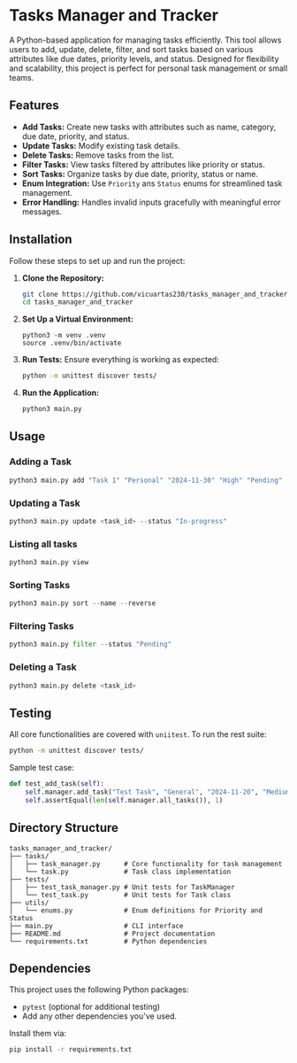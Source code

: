 # Tasks Manager and Tracker

A Python-based application for managing tasks efficiently. This tool allows users to add, update, delete, filter, and sort tasks based on various attributes like due dates, priority levels, and status. Designed for flexibility and scalability, this project is perfect for personal task management or small teams.

## Features

- **Add Tasks:** Create new tasks with attributes such as name, category, due date, priority, and status.
- **Update Tasks:** Modify existing task details.
- **Delete Tasks:** Remove tasks from the list.
- **Filter Tasks:** View tasks filtered by attributes like priority or status.
- **Sort Tasks:** Organize tasks by due date, priority, status or name.
- **Enum Integration:** Use `Priority` ans `Status` enums for streamlined task management.
- **Error Handling:** Handles invalid inputs gracefully with meaningful error messages.

## Installation

Follow these steps to set up and run the project:
1. **Clone the Repository:**
    ```bash
    git clone https://github.com/vicuartas230/tasks_manager_and_tracker.git
    cd tasks_manager_and_tracker
    ```
2. **Set Up a Virtual Environment:**
    ```
    python3 -m venv .venv
    source .venv/bin/activate
    ```
3. **Run Tests:** Ensure everything is working as expected:
    ```bash
    python -m unittest discover tests/
    ```
4. **Run the Application:**
    ``` bash
    python3 main.py
    ```

## Usage
### Adding a Task
```python
python3 main.py add "Task 1" "Personal" "2024-11-30" "High" "Pending"
```

### Updating a Task
```python
python3 main.py update <task_id> --status "In-progress"
```

### Listing all tasks
```python
python3 main.py view
```

### Sorting Tasks
```python
python3 main.py sort --name --reverse
```

### Filtering Tasks
```python
python3 main.py filter --status "Pending"
```

### Deleting a Task
```python
python3 main.py delete <task_id>
```

## Testing
All core functionalities are covered with `uniitest`. To run the rest suite:
```bash
python -m unittest discover tests/
```

Sample test case:
```python
def test_add_task(self):
    self.manager.add_task("Test Task", "General", "2024-11-20", "Medium", "Pending")
    self.assertEqual(len(self.manager.all_tasks()), 1)
```

## Directory Structure

```
tasks_manager_and_tracker/
├── tasks/
│   ├── task_manager.py      # Core functionality for task management
│   └── task.py              # Task class implementation
├── tests/
│   ├── test_task_manager.py # Unit tests for TaskManager
│   └── test_task.py         # Unit tests for Task class
├── utils/
│   └── enums.py             # Enum definitions for Priority and Status
├── main.py                  # CLI interface
├── README.md                # Project documentation
└── requirements.txt         # Python dependencies
```

## Dependencies
This project uses the following Python packages:
- `pytest` (optional for additional testing)
- Add any other dependencies you've used.

Install them via:
```bash
pip install -r requirements.txt
```
